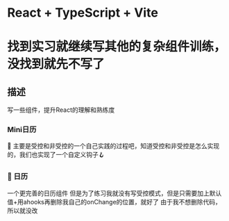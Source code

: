 # React + TypeScript + Vite

# 找到实习就继续写其他的复杂组件训练，没找到就先不写了

## 描述
写一些组件，提升React的理解和熟练度

### Mini日历
📅 主要是受控和非受控的一个自己实践的过程吧，知道受控和非受控是怎么实现的，我们也实现了一个自定义钩子🪝

### 📅 日历
一个更完善的日历组件
但是为了练习我就没有写受控模式，但是只需要加上默认值+用ahooks再删除我自己的onChange的位置，就好了
由于我不想删除代码，所以就没改


